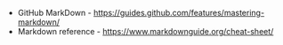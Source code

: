 
* GitHub MarkDown - https://guides.github.com/features/mastering-markdown/
* Markdown reference - https://www.markdownguide.org/cheat-sheet/
